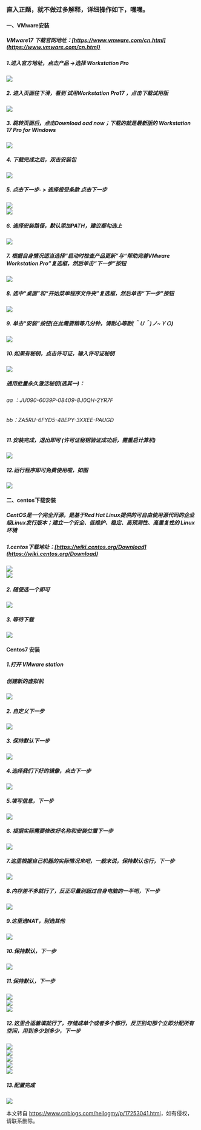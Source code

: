 ### 直入正题，就不做过多解释，详细操作如下，嘿嘿。

#### 一、VMware安装

##### VMware17 下载官网地址：[https://www.vmware.com/cn.html](https://www.vmware.com/cn.html)

##### 1.进入官方地址，点击产品 ->选择 Workstation Pro

![](https://img2023.cnblogs.com/blog/1638097/202303/1638097-20230324175426800-462324227.png)

##### 2\. 进入页面往下滑，看到 试用Workstation Pro17 ，点击下载试用版

![](https://img2023.cnblogs.com/blog/1638097/202303/1638097-20230324175701784-2082708776.png)

##### 3\. 跳转页面后，点击Download oad now；下载的就是最新版的 Workstation 17 Pro for Windows

![](https://img2023.cnblogs.com/blog/1638097/202303/1638097-20230324175906311-1935582498.png)

##### 4\. 下载完成之后，双击安装包

![](https://img2023.cnblogs.com/blog/1638097/202303/1638097-20230324180223358-2034674904.png)

##### 5\. 点击下一步- > 选择接受条款 点击下一步

![](https://img2023.cnblogs.com/blog/1638097/202303/1638097-20230324180351105-130467331.png)  
![](https://img2023.cnblogs.com/blog/1638097/202303/1638097-20230324180401428-1968103073.png)

##### 6\. 选择安装路径，默认添加PATH，建议都勾选上

![](https://img2023.cnblogs.com/blog/1638097/202303/1638097-20230324180541153-1174495593.png)

##### 7\. 根据自身情况适当选择“启动时检查产品更新”与“帮助完善VMware Workstation Pro”复选框，然后单击“下一步”按钮

![](https://img2023.cnblogs.com/blog/1638097/202303/1638097-20230324180709481-607256732.png)

##### 8\. 选中“桌面”和“开始菜单程序文件夹”复选框，然后单击“下一步”按钮

![](https://img2023.cnblogs.com/blog/1638097/202303/1638097-20230324180809221-864721710.png)

##### 9\. 单击“安装”按钮(在此需要稍等几分钟，请耐心等耐(＾Ｕ＾)ノ~ＹＯ)

![](https://img2023.cnblogs.com/blog/1638097/202303/1638097-20230324181002258-124276676.png)

##### 10.如果有秘钥，点击许可证，输入许可证秘钥

![](https://img2023.cnblogs.com/blog/1638097/202303/1638097-20230324181110863-596077836.png)

##### 通用批量永久激活秘钥(选其一)：

###### aa ：JU090-6039P-08409-8J0QH-2YR7F

###### bb：ZA5RU-6FYD5-48EPY-3XXEE-PAUGD

##### 11.安装完成，退出即可 (许可证秘钥验证成功后，需重启计算机)

![](https://img2023.cnblogs.com/blog/1638097/202303/1638097-20230324181540309-862136100.png)

##### 12.运行程序即可免费使用啦，如图

![](https://img2023.cnblogs.com/blog/1638097/202303/1638097-20230324181741890-86181171.png)

#### 二、centos下载安装

##### CentOS是一个完全开源，是基于Red Hat Linux提供的可自由使用源代码的企业级Linux发行版本；建立一个安全、低维护、稳定、高预测性、高重复性的 Linux 环境

##### 1.centos下载地址：[https://wiki.centos.org/Download](https://wiki.centos.org/Download)

![](https://img2023.cnblogs.com/blog/1638097/202303/1638097-20230324182942837-732449951.png)  
![](https://img2023.cnblogs.com/blog/1638097/202303/1638097-20230324183142204-2075753079.png)

##### 2\. 随便选一个即可

![](https://img2023.cnblogs.com/blog/1638097/202303/1638097-20230324183241904-1482145603.png)

##### 3\. 等待下载

![](https://img2023.cnblogs.com/blog/1638097/202303/1638097-20230324183410619-1857985132.png)

#### Centos7 安装

##### 1.打开 VMware station

##### 创建新的虚拟机

![](https://img2023.cnblogs.com/blog/1638097/202303/1638097-20230324190304022-2016814277.png)

##### 2\. 自定义下一步

![](https://img2023.cnblogs.com/blog/1638097/202303/1638097-20230324190427477-109930240.png)

##### 3\. 保持默认下一步

![](https://img2023.cnblogs.com/blog/1638097/202303/1638097-20230324190527972-1781847824.png)

##### 4.选择我们下好的镜像，点击下一步

![](https://img2023.cnblogs.com/blog/1638097/202303/1638097-20230324190621248-1604845755.png)

##### 5.填写信息，下一步

![](https://img2023.cnblogs.com/blog/1638097/202303/1638097-20230324190927863-559668473.png)

##### 6\. 根据实际需要修改好名称和安装位置下一步

![](https://img2023.cnblogs.com/blog/1638097/202303/1638097-20230324191927152-892487762.png)

##### 7.这里根据自己机器的实际情况来吧，一般来说，保持默认也行，下一步

![](https://img2023.cnblogs.com/blog/1638097/202303/1638097-20230324192026370-351673282.png)

##### 8.内存差不多就行了，反正尽量别超过自身电脑的一半吧，下一步

![](https://img2023.cnblogs.com/blog/1638097/202303/1638097-20230324192205977-630935771.png)

##### 9.这里选NAT，别选其他

![](https://img2023.cnblogs.com/blog/1638097/202303/1638097-20230324192246268-1623864443.png)

##### 10.保持默认，下一步

![](https://img2023.cnblogs.com/blog/1638097/202303/1638097-20230324192328997-577305498.png)

##### 11.保持默认，下一步

![](https://img2023.cnblogs.com/blog/1638097/202303/1638097-20230324192405675-1974011386.png)  
![](https://img2023.cnblogs.com/blog/1638097/202303/1638097-20230324192419954-492503741.png)  
![](https://img2023.cnblogs.com/blog/1638097/202303/1638097-20230324192435149-1352589537.png)

##### 12.这里合适着填就行了，存储成单个或者多个都行，反正别勾那个立即分配所有空间，用到多少划多少，下一步

![](https://img2023.cnblogs.com/blog/1638097/202303/1638097-20230324192618362-580155597.png)  
![](https://img2023.cnblogs.com/blog/1638097/202303/1638097-20230324192722075-1045889717.png)  
![](https://img2023.cnblogs.com/blog/1638097/202303/1638097-20230324192747747-866386147.png)  
![](https://img2023.cnblogs.com/blog/1638097/202303/1638097-20230324192827960-412857084.png)  
![](https://img2023.cnblogs.com/blog/1638097/202303/1638097-20230324192905723-200629511.png)

##### 13.配置完成

![](https://img2023.cnblogs.com/blog/1638097/202303/1638097-20230324194255645-146368543.png)

本文转自 <https://www.cnblogs.com/hellogmy/p/17253041.html>，如有侵权，请联系删除。